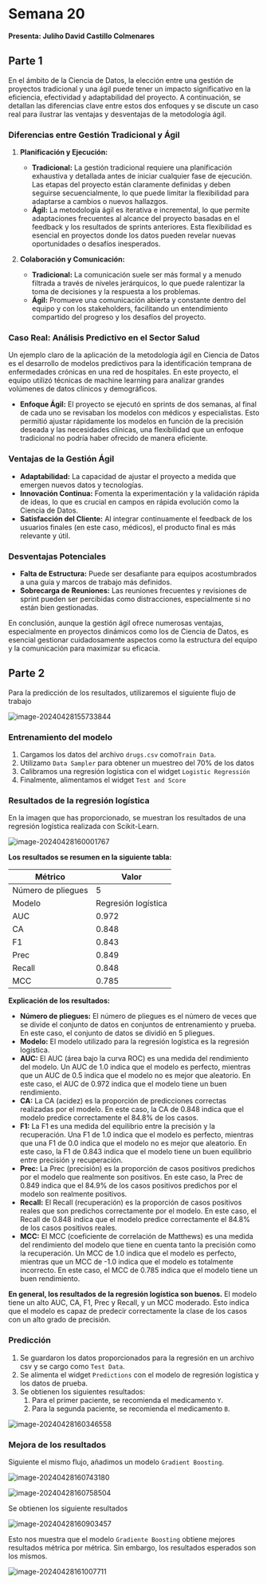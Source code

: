 # Semana 20

**Presenta: Juliho David Castillo Colmenares**

## Parte 1 

En el ámbito de la Ciencia de Datos, la elección entre una gestión de proyectos tradicional y una ágil puede tener un impacto significativo en la eficiencia, efectividad y adaptabilidad del proyecto. A continuación, se detallan las diferencias clave entre estos dos enfoques y se discute un caso real para ilustrar las ventajas y desventajas de la metodología ágil.

### Diferencias entre Gestión Tradicional y Ágil

1. **Planificación y Ejecución:**
   - **Tradicional:** La gestión tradicional requiere una planificación exhaustiva y detallada antes de iniciar cualquier fase de ejecución. Las etapas del proyecto están claramente definidas y deben seguirse secuencialmente, lo que puede limitar la flexibilidad para adaptarse a cambios o nuevos hallazgos.
   - **Ágil:** La metodología ágil es iterativa e incremental, lo que permite adaptaciones frecuentes al alcance del proyecto basadas en el feedback y los resultados de sprints anteriores. Esta flexibilidad es esencial en proyectos donde los datos pueden revelar nuevas oportunidades o desafíos inesperados.

2. **Colaboración y Comunicación:**
   - **Tradicional:** La comunicación suele ser más formal y a menudo filtrada a través de niveles jerárquicos, lo que puede ralentizar la toma de decisiones y la respuesta a los problemas.
   - **Ágil:** Promueve una comunicación abierta y constante dentro del equipo y con los stakeholders, facilitando un entendimiento compartido del progreso y los desafíos del proyecto.

### Caso Real: Análisis Predictivo en el Sector Salud

Un ejemplo claro de la aplicación de la metodología ágil en Ciencia de Datos es el desarrollo de modelos predictivos para la identificación temprana de enfermedades crónicas en una red de hospitales. En este proyecto, el equipo utilizó técnicas de machine learning para analizar grandes volúmenes de datos clínicos y demográficos.

- **Enfoque Ágil:** El proyecto se ejecutó en sprints de dos semanas, al final de cada uno se revisaban los modelos con médicos y especialistas. Esto permitió ajustar rápidamente los modelos en función de la precisión deseada y las necesidades clínicas, una flexibilidad que un enfoque tradicional no podría haber ofrecido de manera eficiente.

### Ventajas de la Gestión Ágil

- **Adaptabilidad:** La capacidad de ajustar el proyecto a medida que emergen nuevos datos y tecnologías.
- **Innovación Continua:** Fomenta la experimentación y la validación rápida de ideas, lo que es crucial en campos en rápida evolución como la Ciencia de Datos.
- **Satisfacción del Cliente:** Al integrar continuamente el feedback de los usuarios finales (en este caso, médicos), el producto final es más relevante y útil.

### Desventajas Potenciales

- **Falta de Estructura:** Puede ser desafiante para equipos acostumbrados a una guía y marcos de trabajo más definidos.
- **Sobrecarga de Reuniones:** Las reuniones frecuentes y revisiones de sprint pueden ser percibidas como distracciones, especialmente si no están bien gestionadas.

En conclusión, aunque la gestión ágil ofrece numerosas ventajas, especialmente en proyectos dinámicos como los de Ciencia de Datos, es esencial gestionar cuidadosamente aspectos como la estructura del equipo y la comunicación para maximizar su eficacia.

## Parte 2 

Para la predicción de los resultados, utilizaremos el siguiente flujo de trabajo

![image-20240428155733844](./assets/image-20240428155733844.png)

### Entrenamiento del modelo

1. Cargamos los datos del archivo `drugs.csv` como`Train Data`. 
2. Utilizamo `Data Sampler` para obtener un muestreo del 70% de los datos
3. Calibramos una regresión logística con el widget `Logistic Regressión`
4. Finalmente, alimentamos el widget `Test and Score`

### **Resultados de la regresión logística**

En la imagen que has proporcionado, se muestran los resultados de una regresión logística realizada con Scikit-Learn.

![image-20240428160001767](./assets/image-20240428160001767.png)



**Los resultados se resumen en la siguiente tabla:**

| Métrico            | Valor               |
| ------------------ | ------------------- |
| Número de pliegues | 5                   |
| Modelo             | Regresión logística |
| AUC                | 0.972               |
| CA                 | 0.848               |
| F1                 | 0.843               |
| Prec               | 0.849               |
| Recall             | 0.848               |
| MCC                | 0.785               |

**Explicación de los resultados:**

- **Número de pliegues:** El número de pliegues es el número de veces que se divide el conjunto de datos en conjuntos de entrenamiento y prueba. En este caso, el conjunto de datos se dividió en 5 pliegues.
- **Modelo:** El modelo utilizado para la regresión logística es la regresión logística.
- **AUC:** El AUC (área bajo la curva ROC) es una medida del rendimiento del modelo. Un AUC de 1.0 indica que el modelo es perfecto, mientras que un AUC de 0.5 indica que el modelo no es mejor que aleatorio. En este caso, el AUC de 0.972 indica que el modelo tiene un buen rendimiento.
- **CA:** La CA (acidez) es la proporción de predicciones correctas realizadas por el modelo. En este caso, la CA de 0.848 indica que el modelo predice correctamente el 84.8% de los casos.
- **F1:** La F1 es una medida del equilibrio entre la precisión y la recuperación. Una F1 de 1.0 indica que el modelo es perfecto, mientras que una F1 de 0.0 indica que el modelo no es mejor que aleatorio. En este caso, la F1 de 0.843 indica que el modelo tiene un buen equilibrio entre precisión y recuperación.
- **Prec:** La Prec (precisión) es la proporción de casos positivos predichos por el modelo que realmente son positivos. En este caso, la Prec de 0.849 indica que el 84.9% de los casos positivos predichos por el modelo son realmente positivos.
- **Recall:** El Recall (recuperación) es la proporción de casos positivos reales que son predichos correctamente por el modelo. En este caso, el Recall de 0.848 indica que el modelo predice correctamente el 84.8% de los casos positivos reales.
- **MCC:** El MCC (coeficiente de correlación de Matthews) es una medida del rendimiento del modelo que tiene en cuenta tanto la precisión como la recuperación. Un MCC de 1.0 indica que el modelo es perfecto, mientras que un MCC de -1.0 indica que el modelo es totalmente incorrecto. En este caso, el MCC de 0.785 indica que el modelo tiene un buen rendimiento.

**En general, los resultados de la regresión logística son buenos.** El modelo tiene un alto AUC, CA, F1, Prec y Recall, y un MCC moderado. Esto indica que el modelo es capaz de predecir correctamente la clase de los casos con un alto grado de precisión.

### Predicción

1. Se guardaron los datos proporcionados para la regresión en un archivo csv y se cargo como `Test Data`. 
2. Se alimenta el widget `Predictions` con el modelo de regresión logística y los datos de prueba. 
3. Se obtienen los siguientes resultados: 
   1. Para el primer paciente, se recomienda el medicamento `Y`.
   2. Para la segunda paciente, se recomienda el medicamento `B`.

![image-20240428160346558](./assets/image-20240428160346558.png)

### Mejora de los resultados

Siguiente el mismo flujo, añadimos un modelo `Gradient Boosting`.

![image-20240428160743180](./assets/image-20240428160743180.png)





![image-20240428160758504](./assets/image-20240428160758504.png)

Se obtienen los siguiente resultados 

![image-20240428160903457](./assets/image-20240428160903457.png)

Esto nos muestra que el modelo `Gradiente Boosting` obtiene mejores resultados métrica por métrica. Sin embargo, los resultados esperados son los mismos. 

![image-20240428161007711](./assets/image-20240428161007711.png)